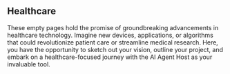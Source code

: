 ## Healthcare

These empty pages hold the promise of groundbreaking advancements in healthcare technology. Imagine new devices, applications, or algorithms that could revolutionize patient care or streamline medical research. Here, you have the opportunity to sketch out your vision, outline your project, and embark on a healthcare-focused journey with the AI Agent Host as your invaluable tool.